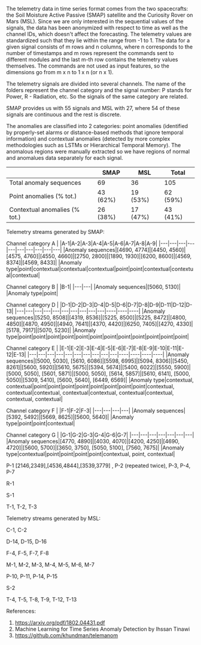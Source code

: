 The telemetry data in time series format comes from the two spacecrafts: the Soil Moisture Active Passive (SMAP) satellite and the Curiosity Rover on Mars (MSL). Since we are only interested in the sequential values of the signals, the data has been anonymized with respect to time as well as the channel IDs, which doesn't affect the forecasting. The telemetry values are standardized such that they lie within the range from -1 to 1. The data for a given signal consists of m rows and n columns, where n corresponds to the number of timestamps and m rows represent the commands sent to different modules and the last m-th row contains the telemetry values themselves. The commands are not used as input features, so the dimensions go from m x n to 1 x n (or n x 1). 

The telemetry signals are divided into several channels. The name of the folders represent the channel category and the signal number: P stands for Power, R - Radiation, etc. So the signals of the same category are related. 

SMAP provides us with 55 signals and MSL with 27, where 54 of these signals are continuous and the rest is discrete. 

The anomalies are classified into 2 categories: point anomalies (identified by properly-set alarms or distance-based methods that ignore temporal information) and contextual anomalies (detected by more complex methodologies such as LSTMs or Hierarchical Temporal Memory). The anomalous regions were manually extracted so we have regions of normal and anomalues data separately for each signal.

 ||SMAP|MSL|Total|
 |-----------------------|----|---|-----|
 |Total anomaly sequences|69|36|105|
 |Point anomalies (% tot.)|43 (62%)|19 (53%)|62 (59%)|
 |Contextual anomalies (% tot.)|26 (38%)|17 (47%)|43 (41%)|
 
Telemetry streams generated by SMAP:

Channel category A
|   |A-1|A-2|A-3|A-4|A-5|A-6|A-7|A-8|A-9|
|---|---|---|---|---|---|---|---|---|---|
|Anomaly sequences|[4690, 4774]|[4450, 4560]|[4575, 4760]|[4550, 4660]|[2750, 2800]|[1890, 1930]|[6200, 8600]|[4569, 8374]|[4569, 8433]|
|Anomaly type|point|contextual|contextual|contextual|point|point|contextual|contextual|contextual|

Channel category B
|   |B-1|
|---|---|
|Anomaly sequences|[5060, 5130]|
|Anomaly type|point|

Channel category D
|   |D-1|D-2|D-3|D-4|D-5|D-6|D-7|D-8|D-9|D-11|D-12|D-13|
|---|---|---|---|---|---|---|---|---|---|----|----|----|
|Anomaly sequences|[5250, 8508]|[4319, 8536]|[5225, 8500]|[5225, 8472]|[4800, 4850]|[4870, 4950]|[4940, 7641]|[4370, 4420]|[6250, 7405]|[4270, 4330]|[5178, 7917]|[5070, 5230]|
|Anomaly type|point|point|point|point|point|point|point|point|point|point|point|point|

Channel category E
|   |E-1|E-2|E-3|E-4|E-5|E-6|E-7|E-8|E-9|E-10|E-11|E-12|E-13|
|---|---|---|---|---|---|---|---|---|---|----|----|----|----|
|Anomaly sequences|[5000, 5030], [5610, 6086]|[5598, 6995]|[5094, 8306]|[5450, 8261]|[5600, 5920]|[5610, 5675]|[5394, 5674]|[5400, 6022]|[5550, 5900]|[5000, 5050], [5601, 5871]|[5000, 5050], [5614, 5857]|[5610, 6141], [5000, 5050]|[5309, 5410], [5600, 5640], [6449, 6569]|
|Anomaly type|contextual, contextual|point|point|point|point|point|point|point|point|contextual, contextual|contextual, contextual|contextual, contextual|contextual, contextual, contextual|

Channel category F
|   |F-1|F-2|F-3|
|---|---|---|---|
|Anomaly sequences|[5392, 5492]|[5669, 8625]|[5600, 5640]|
|Anomaly type|point|point|contextual|

Channel category G
|   |G-1|G-2|G-3|G-4|G-6|G-7|
|---|---|---|---|---|---|---|
|Anomaly sequences|[4770, 4890]|[4030, 4070]|[4200, 4250]|[4690, 4720]|[5600, 5700]|[3650, 3750], [5050, 5100], [7560, 7675]|
|Anomaly type|contextual|point|point|point|point|contextual, point, contextual|

P-1 [2146,2349],[4536,4844],[3539,3779] , P-2 (repeated twice), P-3, P-4, P-7

R-1

S-1 

T-1, T-2, T-3

Telemetry streams generated by MSL:

C-1, C-2

D-14, D-15, D-16

F-4, F-5, F-7, F-8

M-1, M-2, M-3, M-4, M-5, M-6, M-7

P-10, P-11, P-14, P-15

S-2

T-4, T-5, T-8, T-9, T-12, T-13
 
References:
1) https://arxiv.org/pdf/1802.04431.pdf
2) Machine Learning for Time Series Anomaly Detection by Ihssan Tinawi
3) https://github.com/khundman/telemanom 
